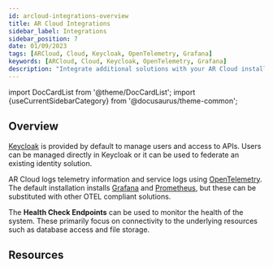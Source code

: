 ```yaml
---
id: arcloud-integrations-overview
title: AR Cloud Integrations
sidebar_label: Integrations
sidebar_position: 7
date: 01/09/2023
tags: [ARCloud, Cloud, Keycloak, OpenTelemetry, Grafana]
keywords: [ARCloud, Cloud, Keycloak, OpenTelemetry, Grafana]
description: "Integrate additional solutions with your AR Cloud installation"
---
```

import DocCardList from '@theme/DocCardList';
import {useCurrentSidebarCategory} from '@docusaurus/theme-common';

## Overview

[Keycloak](https://www.keycloak.org/) is provided by default to manage users and access to APIs.
Users can be managed directly in Keycloak or it can be used to federate an existing identity solution.

AR Cloud logs telemetry information and service logs using [OpenTelemetry](https://opentelemetry.io/).
The default installation installs [Grafana](https://grafana.com/) and [Prometheus](https://prometheus.io/),
but these can be substituted with other OTEL compliant solutions.

The **Health Check Endpoints** can be used to monitor the health of the system.  These primarily focus on 
connectivity to the underlying resources such as database access and file storage.

## Resources

<DocCardList items={useCurrentSidebarCategory().items}/>
